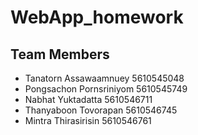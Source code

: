 # WebApp_homework

## Team Members

- Tanatorn Assawaamnuey 5610545048
- Pongsachon Pornsriniyom 5610545749
- Nabhat Yuktadatta 5610546711
- Thanyaboon Tovorapan 5610546745
- Mintra Thirasirisin 5610546761
